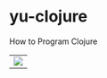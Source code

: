 # yu-clojure
How to Program Clojure

<html>
  <body>
  
  <head>
 </head>
  
<table border="0">
  <tr>
    <td><a href="https://yu-2023.github.io/yu-clojure" target="_blank"><img src="screen/JAV_10_tabs.jpg"></a></td>
  </tr>
</table>

  </body>
</html>
